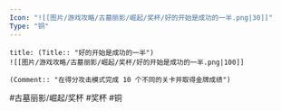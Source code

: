 ```yaml
---
Icon: "![[图片/游戏攻略/古墓丽影/崛起/奖杯/好的开始是成功的一半.png|30]]"
Type: "铜"
---
```

```ad-common-bronze-trophy
title: (Title:: "好的开始是成功的一半")
![[图片/游戏攻略/古墓丽影/崛起/奖杯/好的开始是成功的一半.png|100]]

(Comment:: "在得分攻击模式完成 10 个不同的关卡并取得金牌成绩")
```

#古墓丽影/崛起/奖杯 #奖杯 #铜
